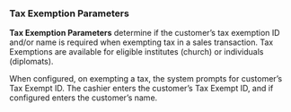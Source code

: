 ### Tax Exemption Parameters

**Tax Exemption Parameters** determine if the customer’s tax exemption ID and/or name is required when exempting tax in a sales transaction. Tax Exemptions are available for eligible institutes (church) or individuals (diplomats).

When configured, on exempting a tax, the system prompts for customer’s Tax Exempt ID. The cashier enters the customer’s Tax Exempt ID, and if configured enters the customer’s name.
